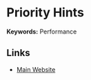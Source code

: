 # Priority Hints

**Keywords:** Performance

## Links

- [Main Website](https://wicg.github.io/priority-hints)
